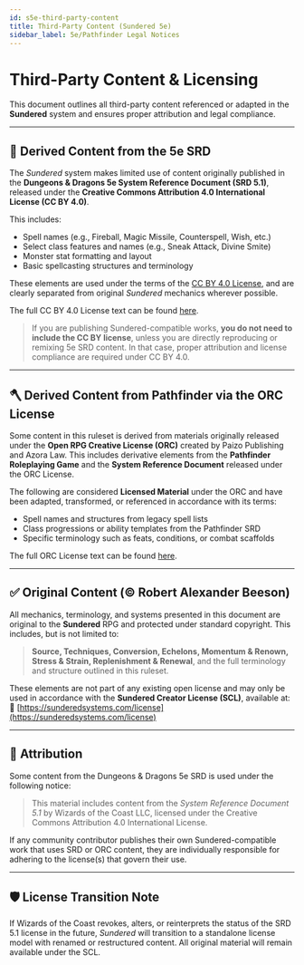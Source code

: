 ```yaml
---
id: s5e-third-party-content
title: Third-Party Content (Sundered 5e)
sidebar_label: 5e/Pathfinder Legal Notices
---
```


# Third-Party Content & Licensing

This document outlines all third-party content referenced or adapted in the **Sundered** system and ensures proper attribution and legal compliance.

---

## 🔰 Derived Content from the 5e SRD

The *Sundered* system makes limited use of content originally published in the **Dungeons & Dragons 5e System Reference Document (SRD 5.1)**, released under the **Creative Commons Attribution 4.0 International License (CC BY 4.0)**.

This includes:

- Spell names (e.g., Fireball, Magic Missile, Counterspell, Wish, etc.)
- Select class features and names (e.g., Sneak Attack, Divine Smite)
- Monster stat formatting and layout
- Basic spellcasting structures and terminology

These elements are used under the terms of the [CC BY 4.0 License](https://creativecommons.org/licenses/by/4.0/), and are clearly separated from original *Sundered* mechanics wherever possible.

The full CC BY 4.0 License text can be found [here](5.1cc-srd.md).

> If you are publishing Sundered-compatible works, **you do not need to include the CC BY license**, unless you are directly reproducing or remixing 5e SRD content. In that case, proper attribution and license compliance are required under CC BY 4.0.

---

## 🪓 Derived Content from Pathfinder via the ORC License

Some content in this ruleset is derived from materials originally released under the **Open RPG Creative License (ORC)** created by Paizo Publishing and Azora Law. This includes derivative elements from the **Pathfinder Roleplaying Game** and the **System Reference Document** released under the ORC License.

The following are considered **Licensed Material** under the ORC and have been adapted, transformed, or referenced in accordance with its terms:

- Spell names and structures from legacy spell lists
- Class progressions or ability templates from the Pathfinder SRD
- Specific terminology such as feats, conditions, or combat scaffolds

The full ORC License text can be found [here](orc.md).

---

## ✅ Original Content (© Robert Alexander Beeson)

All mechanics, terminology, and systems presented in this document are original to the **Sundered** RPG and protected under standard copyright. This includes, but is not limited to:

> **Source, Techniques, Conversion, Echelons, Momentum & Renown, Stress & Strain, Replenishment & Renewal**, and the full terminology and structure outlined in this ruleset.

These elements are not part of any existing open license and may only be used in accordance with the **Sundered Creator License (SCL)**, available at:  
📎 [https://sunderedsystems.com/license](https://sunderedsystems.com/license)

---

## 🧵 Attribution

Some content from the Dungeons & Dragons 5e SRD is used under the following notice:

> This material includes content from the *System Reference Document 5.1* by Wizards of the Coast LLC, licensed under the Creative Commons Attribution 4.0 International License.

If any community contributor publishes their own Sundered-compatible work that uses SRD or ORC content, they are individually responsible for adhering to the license(s) that govern their use.

---

## 🛡️ License Transition Note

If Wizards of the Coast revokes, alters, or reinterprets the status of the SRD 5.1 license in the future, *Sundered* will transition to a standalone license model with renamed or restructured content. All original material will remain available under the SCL.
